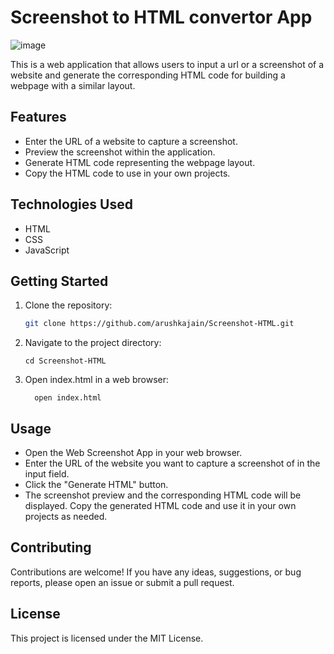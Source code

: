 # Screenshot to HTML convertor App
![image](https://github.com/arushkajain/Screenshot-HTML/assets/134403254/5fd83eb9-a8a2-4acf-a027-9ae15475d165)


This is a web application that allows users to input a url or a screenshot of a website and generate the corresponding HTML code for building a webpage with a similar layout.

## Features

- Enter the URL of a website to capture a screenshot.
- Preview the screenshot within the application.
- Generate HTML code representing the webpage layout.
- Copy the HTML code to use in your own projects.

## Technologies Used

- HTML
- CSS
- JavaScript

## Getting Started

1. Clone the repository:

   ```bash
   git clone https://github.com/arushkajain/Screenshot-HTML.git 
   
2. Navigate to the project directory:
   ```shell
   cd Screenshot-HTML
3. Open index.html in a web browser:
   ```shell
     open index.html
   ```
## Usage
- Open the Web Screenshot App in your web browser.
- Enter the URL of the website you want to capture a screenshot of in the input field.
- Click the "Generate HTML" button.
- The screenshot preview and the corresponding HTML code will be displayed.
Copy the generated HTML code and use it in your own projects as needed.

## Contributing
  Contributions are welcome! If you have any ideas, suggestions, or bug reports, please open an issue or submit a pull request.

## License
  This project is licensed under the MIT License.
   
